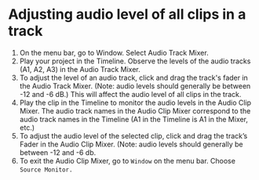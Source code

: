 # Adjusting audio level of all clips in a track

1. On the menu bar, go to Window. Select Audio Track Mixer.
2. Play your project in the Timeline. Observe the levels of the audio tracks \(A1, A2, A3\) in the Audio Track Mixer. 
3. To adjust the level of an audio track, click and drag the track's fader in the Audio Track Mixer. \(Note: audio levels should generally be between -12 and -6 dB.\) This will affect the audio level of all clips in the track. 
4. Play the clip in the Timeline to monitor the audio levels in the Audio Clip Mixer. The audio track names in the Audio Clip Mixer correspond to the audio track names in the Timeline \(A1 in the Timeline is A1 in the Mixer, etc.\)
5. To adjust the audio level of the selected clip, click and drag the track’s Fader in the Audio Clip Mixer. \(Note: audio levels should generally be between -12 and -6 db.
6. To exit the Audio Clip Mixer, go to `Window` on the menu bar. Choose `Source Monitor.`



